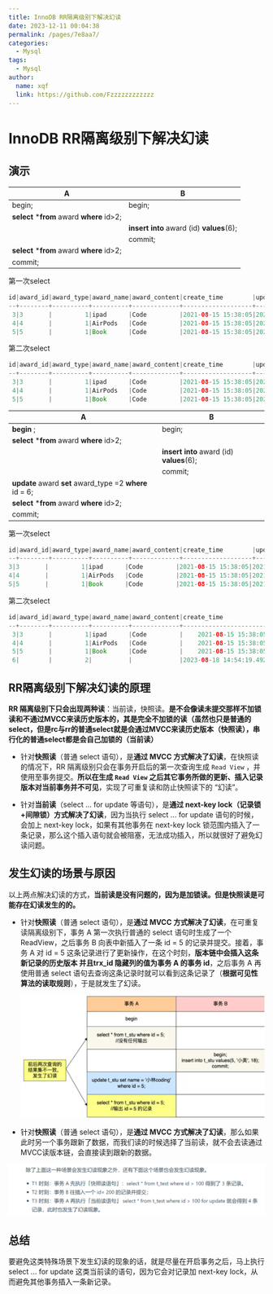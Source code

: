 ```yaml
---
title: InnoDB RR隔离级别下解决幻读
date: 2023-12-11 00:04:38
permalink: /pages/7e8aa7/
categories:
  - Mysql
tags:
  - Mysql
author: 
  name: xqf
  link: https://github.com/Fzzzzzzzzzzzz
---
```


# InnoDB RR隔离级别下解决幻读

## 演示



| A                                          | B                                              |
| ------------------------------------------ | ---------------------------------------------- |
| begin;                                     | begin;                                         |
| **select** ***from** award **where** id>2; |                                                |
|                                            | **insert** **into** award (id)  **values**(6); |
|                                            | commit;                                        |
| **select** ***from** award **where** id>2; |                                                |
| commit;                                    |                                                |

第一次select

~~~java
id|award_id|award_type|award_name|award_content|create_time        |update_time        |
--+--------+----------+----------+-------------+-------------------+-------------------+
 3|3       |         1|ipad      |Code         |2021-08-15 15:38:05|2021-08-15 15:38:05|
 4|4       |         1|AirPods   |Code         |2021-08-15 15:38:05|2021-08-15 15:38:05|
 5|5       |         1|Book      |Code         |2021-08-15 15:38:05|2021-08-15 15:38:05|
~~~

第二次select

~~~java
id|award_id|award_type|award_name|award_content|create_time        |update_time        |
--+--------+----------+----------+-------------+-------------------+-------------------+
 3|3       |         1|ipad      |Code         |2021-08-15 15:38:05|2021-08-15 15:38:05|
 4|4       |         1|AirPods   |Code         |2021-08-15 15:38:05|2021-08-15 15:38:05|
 5|5       |         1|Book      |Code         |2021-08-15 15:38:05|2021-08-15 15:38:05|
~~~









| A                                                         | B                                              |
| --------------------------------------------------------- | ---------------------------------------------- |
| **begin** ;                                               | begin;                                         |
| **select** ***from** award **where** id>2;                |                                                |
|                                                           | **insert** **into** award (id)  **values**(6); |
|                                                           | commit;                                        |
| **update** award  **set** award_type =2 **where** id = 6; |                                                |
| **select** ***from** award **where** id>2;                |                                                |
| commit;                                                   |                                                |

第一次select

 ~~~java
id|award_id|award_type|award_name|award_content|create_time        |update_time        |
--+--------+----------+----------+-------------+-------------------+-------------------+
 3|3       |         1|ipad      |Code         |2021-08-15 15:38:05|2021-08-15 15:38:05|
 4|4       |         1|AirPods   |Code         |2021-08-15 15:38:05|2021-08-15 15:38:05|
 5|5       |         1|Book      |Code         |2021-08-15 15:38:05|2021-08-15 15:38:05|

 ~~~

第二次select

~~~java
id|award_id|award_type|award_name|award_content|create_time            |update_time            |
--+--------+----------+----------+-------------+-----------------------+-----------------------+
 3|3       |         1|ipad      |Code         |    2021-08-15 15:38:05|    2021-08-15 15:38:05|
 4|4       |         1|AirPods   |Code         |    2021-08-15 15:38:05|    2021-08-15 15:38:05|
 5|5       |         1|Book      |Code         |    2021-08-15 15:38:05|    2021-08-15 15:38:05|
 6|        |         2|          |             |2023-08-18 14:54:19.492|2023-08-18 14:54:19.492|

~~~





## RR隔离级别下解决幻读的原理

**RR 隔离级别下只会出现两种读**：当前读，快照读。**是不会像读未提交那样不加锁读和不通过MVCC来读历史版本的，其是完全不加锁的读（虽然也只是普通的select，但是rc与rr的普通select就是会通过MVCC来读历史版本（快照读），串行化的普通select都是会自己加锁的（当前读）**

- 针对**快照读**（普通 select 语句），是**通过 MVCC 方式解决了幻读**，在快照读的情况下，RR 隔离级别只会在事务开启后的第一次查询生成 `Read View` ，并使用至事务提交。**所以在生成 `Read View` 之后其它事务所做的更新、插入记录版本对当前事务并不可见**，实现了可重复读和防止快照读下的 “幻读”。

  

- 针对**当前读**（select ... for update 等语句），是**通过 next-key lock（记录锁+间隙锁）方式解决了幻读**，因为当执行 select ... for update 语句的时候，会加上 next-key lock，如果有其他事务在 next-key lock 锁范围内插入了一条记录，那么这个插入语句就会被阻塞，无法成功插入，所以就很好了避免幻读问题。



## 发生幻读的场景与原因

 以上两点解决幻读的方式，**当前读是没有问题的，因为是加锁读。但是快照读是可能存在幻读发生的的。**

- 针对**快照读**（普通 select 语句），是**通过 MVCC 方式解决了幻读**，在可重复读隔离级别下，事务 A 第一次执行普通的 select 语句时生成了一个 ReadView，之后事务 B 向表中新插入了一条 id = 5 的记录并提交。接着，事务 A 对 id = 5 这条记录进行了更新操作，在这个时刻，**版本链中会插入这条新记录的历史版本 并且trx_id 隐藏列的值为事务 A 的事务 id**，之后事务 A 再使用普通 select 语句去查询这条记录时就可以看到这条记录了（**根据可见性算法的读取规则**），于是就发生了幻读。

  ![image-20240227123645750](https://raw.githubusercontent.com/pruedream/PictureBed/main/image/image-20240227123645750.png)

- 针对**快照读**（普通 select 语句），是**通过 MVCC 方式解决了幻读**，那么如果此时另一个事务跟新了数据，而我们读的时候选择了当前读，就不会去读通过MVCC读版本链，会直接读到跟新的数据。

![image-20240227124023046](https://raw.githubusercontent.com/pruedream/PictureBed/main/image/image-20240227124023046.png)

## 总结

要避免这类特殊场景下发生幻读的现象的话，就是尽量在开启事务之后，马上执行 select ... for update 这类当前读的语句，因为它会对记录加 next-key lock，从而避免其他事务插入一条新记录。
